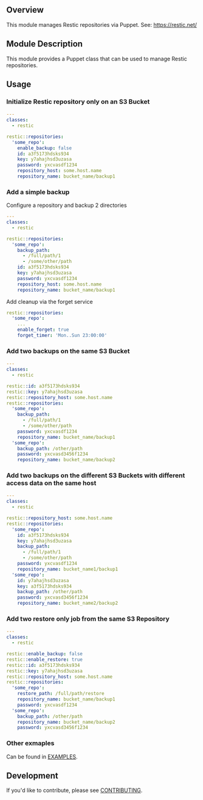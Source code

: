 
## Overview

This module manages Restic repositories via Puppet. See: https://restic.net/

## Module Description

This module provides a Puppet class that can be used to manage Restic repositories.

## Usage

### Initialize Restic repository only on an S3 Bucket

```yaml
---
classes:
  - restic

restic::repositories:
  'some_repo':
    enable_backup: false
    id: a3f5173hdsks934
    key: y7ahajhsd3uzasa
    password: yxcvasdf1234
    repository_host: some.host.name
    repository_name: bucket_name/backup1
```

### Add a simple backup

Configure a repository and backup 2 directories

```yaml
---
classes:
  - restic

restic::repositories:
  'some_repo':
    backup_path:
      - /full/path/1
      - /some/other/path
    id: a3f5173hdsks934
    key: y7ahajhsd3uzasa
    password: yxcvasdf1234
    repository_host: some.host.name
    repository_name: bucket_name/backup1
```

Add cleanup via the forget service

```yaml
restic::repositories:
  'some_repo':
    ...
    enable_forget: true
    forget_timer: 'Mon..Sun 23:00:00'
```

### Add two backups on the same S3 Bucket

```yaml
---
classes:
  - restic

restic::id: a3f5173hdsks934
restic::key: y7ahajhsd3uzasa
restic::repository_host: some.host.name
restic::repositories:
  'some_repo':
    backup_path:
      - /full/path/1
      - /some/other/path
    password: yxcvasdf1234
    repository_name: bucket_name/backup1
  'some_repo':
    backup_path: /other/path
    password: yxcvasd3456f1234
    repository_name: bucket_name/backup2
```

### Add two backups on the different S3 Buckets with different access data on the same host

```yaml
---
classes:
  - restic

restic::repository_host: some.host.name
restic::repositories:
  'some_repo':
    id: a3f5173hdsks934
    key: y7ahajhsd3uzasa
    backup_path:
      - /full/path/1
      - /some/other/path
    password: yxcvasdf1234
    repository_name: bucket_name1/backup1
  'some_repo':
    id: y7ahajhsd3uzasa
    key: a3f5173hdsks934
    backup_path: /other/path
    password: yxcvasd3456f1234
    repository_name: bucket_name2/backup2
```

### Add two restore only job from the same S3 Repository

```yaml
---
classes:
  - restic

restic::enable_backup: false
restic::enable_restore: true
restic::id: a3f5173hdsks934
restic::key: y7ahajhsd3uzasa
restic::repository_host: some.host.name
restic::repositories:
  'some_repo':
    restore_path: /full/path/restore
    repository_name: bucket_name/backup1
    password: yxcvasdf1234
  'some_repo':
    backup_path: /other/path
    repository_name: bucket_name/backup2
    password: yxcvasd3456f1234
```

### Other exmaples

Can be found in [EXAMPLES](EXAMPLES.md).

## Development

If you'd like to contribute, please see [CONTRIBUTING](CONTRIBUTING.md).
